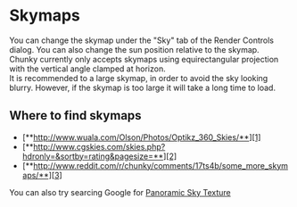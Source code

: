 Skymaps
==================


You can change the skymap under the "Sky" tab of the Render Controls dialog. You can also change the sun position relative to the skymap.  
Chunky currently only accepts skymaps using equirectangular projection with the vertical angle clamped at horizon.  
It is recommended to a large skymap, in order to avoid the sky looking blurry. However, if the skymap is too large it will take a long time to load.

Where to find skymaps
-------------------

* [**http://www.wuala.com/Olson/Photos/Optikz_360_Skies/**][1]
* [**http://www.cgskies.com/skies.php?hdronly=&sortby=rating&pagesize=**][2]
* [**http://www.reddit.com/r/chunky/comments/17ts4b/some_more_skymaps/**][3]

You can also try searcing Google for [Panoramic Sky Texture][0]

[0]: https://www.google.com/search?q=panoramic+sky+texture
[1]: http://www.wuala.com/Olson/Photos/Optikz_360_Skies/
[2]: http://www.cgskies.com/skies.php?hdronly=&sortby=rating&pagesize=
[3]: http://www.reddit.com/r/chunky/comments/17ts4b/some_more_skymaps/
